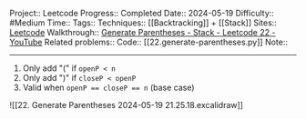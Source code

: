 Project:: Leetcode
Progress:: Completed
Date:: 2024-05-19
Difficulty:: #Medium 
Time:: 
Tags:: 
Techniques:: [[Backtracking]] + [[Stack]]
Sites:: [Leetcode](https://leetcode.com/problems/generate-parentheses/description/)
Walkthrough:: [Generate Parentheses - Stack - Leetcode 22 - YouTube](https://www.youtube.com/watch?v=s9fokUqJ76A)
Related problems:: 
Code:: [[22.generate-parentheses.py]]
Note:: 

---
1. Only add "(" if `openP < n`
2. Only add ")" if `closeP < openP`
3. Valid when `openP == closeP == n` (base case)

![[22. Generate Parentheses 2024-05-19 21.25.18.excalidraw]] 